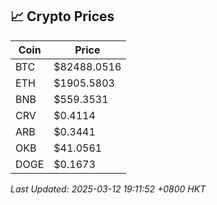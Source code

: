 ## 📈 Crypto Prices

| Coin | Price |
| ---- | ----- |
| BTC | $82488.0516 |
| ETH | $1905.5803 |
| BNB | $559.3531 |
| CRV | $0.4114 |
| ARB | $0.3441 |
| OKB | $41.0561 |
| DOGE | $0.1673 |

_Last Updated: 2025-03-12 19:11:52 +0800 HKT_
